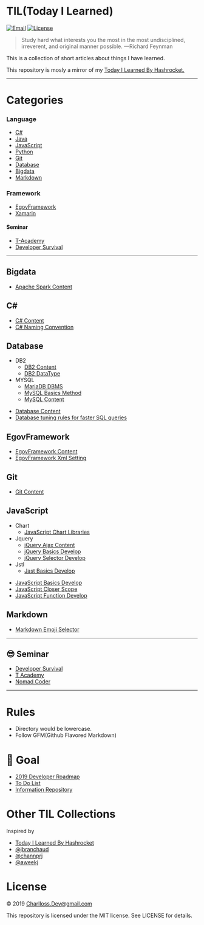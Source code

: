 # TIL(Today I Learned)

[![Email](https://img.shields.io/badge/Email-charlloss.dev-blueviolet.svg)](mailto:charlloss.dev@gmail.com)
[![License](https://img.shields.io/github/license/mashape/apistatus.svg)](./LICENSE)

> Study hard what interests you the most in the most undisciplined, irreverent, and original manner possible.
—Richard Feynman

This is a collection of short articles about things I have learned.

This repository is mosly a mirror of my [Today I Learned By Hashrocket.](https://til.hashrocket.com/)

---


# Categories

### Language

* [C#](#c#)
* [Java](#java)
* [JavaScript](#javascript)
* [Python](#python)
* [Git](#git)
* [Database](#database)
* [Bigdata](#bigdata)
* [Markdown](#markdown)

### Framework

* [EgovFramework](#egovframework)
* [Xamarin](#xamarin)

#### Seminar

* [T-Academy](#seminar)
* [Developer Survival](#seminar)

---

## Bigdata

+ [Apache Spark Content](./bigdata/Apach.Spark/Apache-Spark-Content.md)

## C#

* [C# Content](./c%23/C%23-Content.md)
* [C# Naming Convention](./c%23/C%-Naming.md)

## Database

* DB2
    * [DB2 Content](./database/Db2-Content.md)
    * [DB2 DataType](./database/Db2-DataType.md)
* MYSQL
    * [MariaDB DBMS](./database/MYSQL/MariaDB-DBMS.md)
    * [MySQL Basics Method](./database/MYSQL/MySQL-Basics-Method.md)
    * [MySQL Content](./database/MySQL/MySQL-Content.md)

+ [Database Content](./database/Database-Content.md)
+ [Database tuning rules for faster SQL queries](./database/Database-Tunning-Rules.md)


## EgovFramework

* [EgovFramework Content](./egovframework/EgovFramework_Content.md)
* [EgovFramework Xml Setting](./egovframework/xml_setting.md)


## Git

* [Git Content](./git/Git-Content.md)

## JavaScript

* Chart
    + [JavaScript Chart Libraries](./javascript/Chart/JavaScript-Chart-Libraries.md)
* Jquery
    + [jQuery Ajax Content](./javascript/JQuery/jQuery-Ajax-Content.md)
    + [jQuery Basics Develop](./javascript/JQuery/jQuery-Basics-Develop.md)
    + [jQuery Selector Develop](./javascript/JQuery/jQuery-Selector-Develop.md)
* Jstl
    + [Jast Basics Develop](./javascript/Jstl/Jstl-Basic-Develop.md)
- [JavaScript Basics Develop](./javascript/JavaScript-Basics-Develop-Web.md)
- [JavaScript Closer Scope](./javascript/JavaScript-Closer-Scope.md)
- [JavaScript Function Develop](./javascript/JavaScript-Function-Develop.md)






## Markdown

* [Markdown Emoji Selector](./markdown/Markdown_Emoji_Selector.md)


---

## 😎 Seminar

* [Developer Survival](./seminar/developer-survival/Developer_Survival.md)
* [T Academy](./seminar/t-Academy/T_Academy_Content.md)
* [Nomad Coder](./seminar/nomad-coder/Nomad_Coder_Content.md)

---

# Rules

* Directory would be lowercase.
* Follow GFM(Github Flavored Markdown)

# 🙌 Goal

* [2019 Developer Roadmap](./roadmap/README.md)
* [To Do List](./roadmap/to-do-list/README.md)
* [Information Repository](./roadmap/info-repo/READM.md)

# Other TIL Collections

Inspired by

* [Today I Learned By Hashrocket](https://til.hashrocket.com/)
* [@jbranchaud](https://github.com/jbranchaud/til)
* [@channprj](https://github.com/channprj/TIL)
* [@aweekj](https://github.com/aweekj/TIL)

# License

© 2019 Charlloss.Dev@gmail.com

This repository is licensed under the MIT license. See LICENSE for details.
